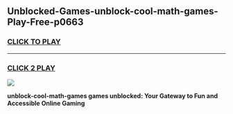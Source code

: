 
## Unblocked-Games-unblock-cool-math-games-Play-Free-p0663
<h3>
<a href="https://premium76.site?title=unblock-cool-math-games&ref=10A">CLICK TO PLAY</a></h3>
<hr>

<h3>
<a href="https://premium76.site?title=unblock-cool-math-games&ref=10A">CLICK 2 PLAY</a>
  
</h3>

<a href="https://premium76.site?title=unblock-cool-math-games&ref=10A"><img src="https://clearcache.store/games.png"></a>


**unblock-cool-math-games games unblocked: Your Gateway to Fun and Accessible Online Gaming**
